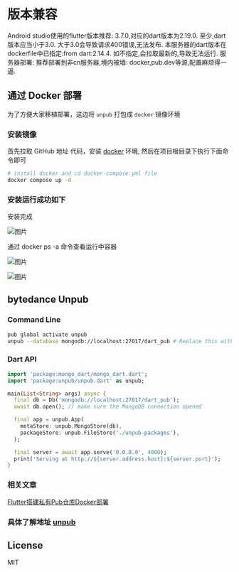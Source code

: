 
# 版本兼容
Android studio使用的flutter版本推荐: 3.7.0,对应的dart版本为2.19.0. 至少,dart版本应当小于3.0. 大于3.0会导致请求400错误,无法发布.
本服务器的dart版本在dockerfile中已指定:from dart:2.14.4. 如不指定,会拉取最新的,导致无法运行.
服务器部署: 推荐部署到非cn服务器,境内被墙: docker,pub.dev等源,配置麻烦得一逼.





## 通过 Docker 部署 
为了方便大家移植部署，这边将 `unpub` 打包成 `docker` 镜像环境

### 安装镜像
首先拉取 GitHub 地址  代码，安装 [docker](https://www.docker.com/get-started/) 环境,  然后在项目根目录下执行下面命令即可

```sh
# install docker and cd docker-compose.yml file 
docker compose up -d 
```

### 安装运行成功如下

安装完成

![图片](https://github.com/zeqinjie/unpub-2.0.0-docker/blob/main/assets/1.png)

通过 docker ps -a 命令查看运行中容器

![图片](https://github.com/zeqinjie/unpub-2.0.0-docker/blob/main/assets/2.png)

![图片](https://github.com/zeqinjie/unpub-2.0.0-docker/blob/main/assets/3.png)

## bytedance Unpub
### Command Line

```sh
pub global activate unpub
unpub --database mongodb://localhost:27017/dart_pub # Replace this with production database uri
```

### Dart API

```dart
import 'package:mongo_dart/mongo_dart.dart';
import 'package:unpub/unpub.dart' as unpub;

main(List<String> args) async {
  final db = Db('mongodb://localhost:27017/dart_pub');
  await db.open(); // make sure the MongoDB connection opened

  final app = unpub.App(
    metaStore: unpub.MongoStore(db),
    packageStore: unpub.FileStore('./unpub-packages'),
  );

  final server = await app.serve('0.0.0.0', 4000);
  print('Serving at http://${server.address.host}:${server.port}');
}
```

### 相关文章
[Flutter搭建私有Pub仓库Docker部署](https://zhengzeqin.netlify.app/2022/05/16/flutter%E6%90%AD%E5%BB%BA%E7%A7%81%E6%9C%89pub%E4%BB%93%E5%BA%93docker%E9%83%A8%E7%BD%B2/)

### 具体了解地址 [unpub](https://github.com/bytedance/unpub)


## License

MIT
